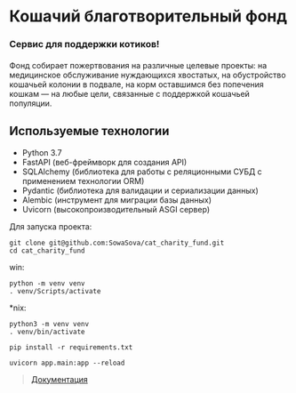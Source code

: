 # Кошачий благотворительный фонд
### Сервис для поддержки котиков!

####
Фонд собирает пожертвования на различные целевые проекты: на медицинское обслуживание нуждающихся хвостатых, на обустройство кошачьей колонии в подвале, на корм оставшимся без попечения кошкам — на любые цели, связанные с поддержкой кошачьей популяции.

## Используемые технологии

 - Python 3.7
 - FastAPI (веб-фреймворк для создания API)
 - SQLAlchemy (библиотека для работы с реляционными СУБД с применением технологии ORM)
 - Pydantic (библиотека для валидации и сериализации данных)
 - Alembic (инструмент для миграции базы данных)
 - Uvicorn (высокопроизводительный ASGI сервер)

 
Для запуска проекта:

```
git clone git@github.com:SowaSova/cat_charity_fund.git
cd cat_charity_fund
```
win:
```
python -m venv venv
. venv/Scripts/activate
```
*nix:
```
python3 -m venv venv
. venv/bin/activate
```

```
pip install -r requirements.txt
```
```
uvicorn app.main:app --reload
```
>[Документация](http://localhost:8000/docs)
